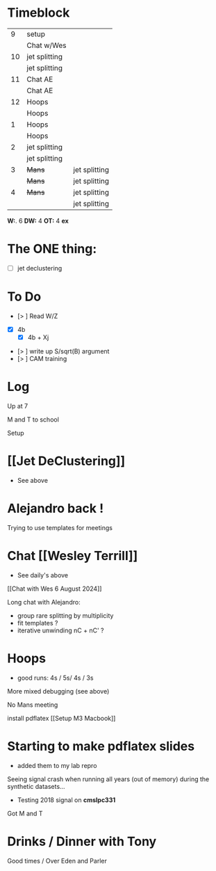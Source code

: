 # Timeblock

|     |               |               |
| --- | ------------- | ------------- |
| 9   | setup         |               |
|     | Chat w/Wes    |               |
| 10  | jet splitting |               |
|     | jet splitting |               |
| 11  | Chat AE       |               |
|     | Chat AE       |               |
| 12  | Hoops         |               |
|     | Hoops         |               |
| 1   | Hoops         |               |
|     | Hoops         |               |
| 2   | jet splitting |               |
|     | jet splitting |               |
| 3   | ~~Mans~~      | jet splitting |
|     | ~~Mans~~      | jet splitting |
| 4   | ~~Mans~~      | jet splitting |
|     |               | jet splitting |

**W:**. 6 
**DW:** 4
**OT:** 4
**ex** 

# The ONE thing: 
- [ ] jet declustering


# To Do
- [> ] Read W/Z
- [x] 4b
	 - [x] 4b + Xj
- [> ] write up S/sqrt(B) argument
- [> ] CAM training


# Log

Up at 7

M and T to school

Setup

# [[Jet DeClustering]]
- See above


# Alejandro back ! 

Trying to use templates for meetings

# Chat [[Wesley Terrill]]
- See daily's above

[[Chat with Wes 6 August 2024]]

Long chat with Alejandro:
- group rare splitting by multiplicity
- fit templates ? 
- iterative unwinding  nC + nC' ?

# Hoops
- good runs: 4s / 5s/ 4s / 3s

More mixed debugging (see above)

No Mans meeting

install pdflatex [[Setup M3 Macbook]]

# Starting to make pdflatex slides 
- added them to my lab repro

Seeing signal crash when running all years (out of memory) during the synthetic datasets... 
- Testing 2018 signal on **cmslpc331**


Got M and T

# Drinks / Dinner with Tony
Good times / Over Eden and Parler
